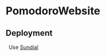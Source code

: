 # PomodoroWebsite
 
## Deployment
&nbsp;&nbsp;Use <a href="https://somnomly.github.io/Sundial" target="_blank">Sundial</a>
